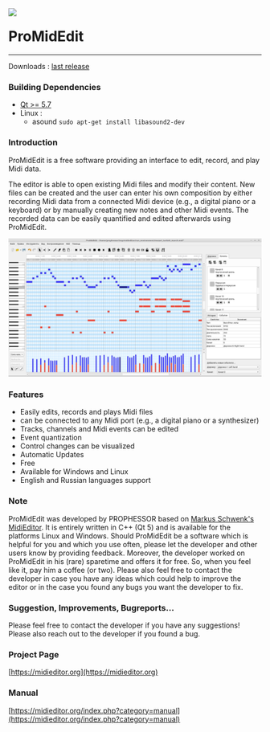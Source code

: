 <img align="left" width="70px" src="run_environment/midieditor.ico">

# ProMidEdit
------

Downloads : [last release](https://github.com/PROPHESSOR/ProMidEdit/releases/)

### Building Dependencies
* [Qt >= 5.7](https://www.qt.io/download-open-source/)
* Linux :
     * asound `sudo apt-get install libasound2-dev`

### Introduction

ProMidEdit is a free software providing an interface to edit, record, and play Midi data.

The editor is able to open existing Midi files and modify their content. New files can be created and the user can enter his own composition by either recording Midi data from a connected Midi device (e.g., a digital piano or a keyboard) or by manually creating new notes and other Midi events. The recorded data can be easily quantified and edited afterwards using ProMidEdit.

![image](manual/screenshots/midieditor-full.png)

### Features

* Easily edits, records and plays Midi files
* can be connected to any Midi port (e.g., a digital piano or a synthesizer)
* Tracks, channels and Midi events can be edited
* Event quantization
* Control changes can be visualized
* Automatic Updates
* Free
* Available for Windows and Linux
* English and Russian languages support

### Note

ProMidEdit was developed by PROPHESSOR based on [Markus Schwenk's MidiEditor](https://github.com/markusschwenk/midieditor).
It is entirely written in C++ (Qt 5) and is available for the platforms Linux and Windows.
Should ProMidEdit be a software which is helpful for you and which you use often, please let the developer and other users know by providing feedback.
Moreover, the developer worked on ProMidEdit in his (rare) sparetime and offers it for free.
So, when you feel like it, pay him a coffee (or two).
Please also feel free to contact the developer in case you have any ideas which could help to improve the editor or in the case you found any bugs you want the developer to fix.

### Suggestion, Improvements, Bugreports...

Please feel free to contact the developer if you have any suggestions! Please also reach out to the developer if you found a bug.

### Project Page

[https://midieditor.org](https://midieditor.org)


### Manual

[https://midieditor.org/index.php?category=manual](https://midieditor.org/index.php?category=manual)

